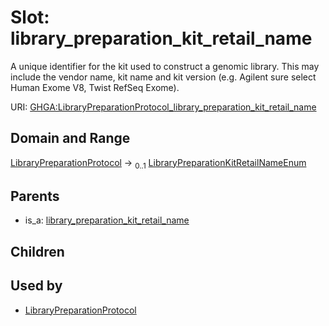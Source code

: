 
# Slot: library_preparation_kit_retail_name


A unique identifier for the kit used to construct a genomic library. This may include the vendor name, kit name and kit version (e.g. Agilent sure select Human Exome V8, Twist RefSeq Exome).

URI: [GHGA:LibraryPreparationProtocol_library_preparation_kit_retail_name](https://w3id.org/GHGA/LibraryPreparationProtocol_library_preparation_kit_retail_name)


## Domain and Range

[LibraryPreparationProtocol](LibraryPreparationProtocol.md) &#8594;  <sub>0..1</sub> [LibraryPreparationKitRetailNameEnum](LibraryPreparationKitRetailNameEnum.md)

## Parents

 *  is_a: [library_preparation_kit_retail_name](library_preparation_kit_retail_name.md)

## Children


## Used by

 * [LibraryPreparationProtocol](LibraryPreparationProtocol.md)
